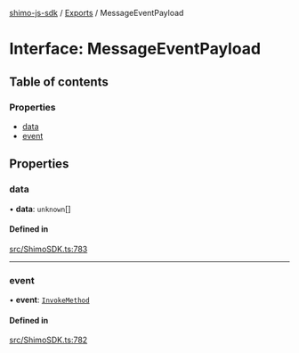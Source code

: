 [shimo-js-sdk](../README.md) / [Exports](../modules.md) / MessageEventPayload

# Interface: MessageEventPayload

## Table of contents

### Properties

- [data](MessageEventPayload.md#data)
- [event](MessageEventPayload.md#event)

## Properties

### data

• **data**: `unknown`[]

#### Defined in

[src/ShimoSDK.ts:783](https://github.com/shimohq/shimo-js-sdk/blob/1c3ae23/src/ShimoSDK.ts#L783)

___

### event

• **event**: [`InvokeMethod`](../enums/InvokeMethod.md)

#### Defined in

[src/ShimoSDK.ts:782](https://github.com/shimohq/shimo-js-sdk/blob/1c3ae23/src/ShimoSDK.ts#L782)
